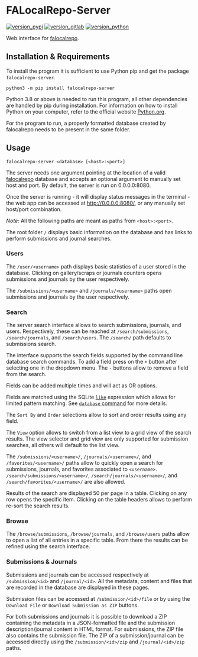 # FALocalRepo-Server

[![version_pypi](https://img.shields.io/pypi/v/falocalrepo-server?logo=pypi)](https://pypi.org/project/falocalrepo/)
[![version_gitlab](https://img.shields.io/badge/dynamic/json?logo=gitlab&color=orange&label=gitlab&query=%24%5B%3A1%5D.name&url=https%3A%2F%2Fgitlab.com%2Fapi%2Fv4%2Fprojects%2Fmatteocampinoti94%252Ffalocalrepo-server%2Frepository%2Ftags)](https://gitlab.com/MatteoCampinoti94/FALocalRepo)
[![version_python](https://img.shields.io/pypi/pyversions/falocalrepo-server?logo=Python)](https://www.python.org)

Web interface for [falocalrepo](https://pypi.org/project/falocalrepo/).

## Installation & Requirements

To install the program it is sufficient to use Python pip and get the package `falocalrepo-server`.

```shell
python3 -m pip install falocalrepo-server
```

Python 3.8 or above is needed to run this program, all other dependencies are handled by pip during installation. For information on how to install Python on your computer, refer to the official website [Python.org](https://www.python.org/).

For the program to run, a properly formatted database created by falocalrepo needs to be present in the same folder.

## Usage

```
falocalrepo-server <database> [<host>:<port>]
```

The server needs one argument pointing at the location of a valid [falocalrepo](https://pypi.org/project/falocalrepo/) database and accepts an optional argument to manually set host and port. By default, the server is run on 0.0.0.0:8080.

Once the server is running - it will display status messages in the terminal - the web app can be accessed at http://0.0.0.0:8080/, or any manually set host/port combination.

_Note:_ All the following paths are meant as paths from `<host>:<port>`.

The root folder `/` displays basic information on the database and has links to perform submissions and journal searches.

### Users

The `/user/<username>` path displays basic statistics of a user stored in the database. Clicking on gallery/scraps or journals counters opens submissions and journals by the user respectively.

The `/submissions/<username>` and `/journals/<username>` paths open submissions and journals by the user respectively.

### Search

The server search interface allows to search submissions, journals, and users. Respectively, these can be reached at `/search/submissions`, `/search/journals`, and `/search/users`. The `/search/` path defaults to submissions search.

The interface supports the search fields supported by the command line database search commands. To add a field press on the `+` button after selecting one in the dropdown menu. The `-` buttons allow to remove a field from the search.

Fields can be added multiple times and will act as OR options.

Fields are matched using the SQLite [`like`](https://sqlite.org/lang_expr.html#like) expression which allows for limited pattern matching. See [`database` command](https://gitlab.com/MatteoCampinoti94/FALocalRepo#database) for more details.

The `Sort By` and `Order` selections allow to sort and order results using any field.

The `View` option allows to switch from a list view to a grid view of the search results. The view selector and grid view are only supported for submission searches, all others will default to the list view.

The `/submissions/<username>/`, `/journals/<username>/`, and `/favorites/<username>/` paths allow to quickly open a search for submissions, journals, and favorites associated to `<username>`. `/search/submissions/<username>/`, `/search/journals/<username>/`, and `/search/favorites/<username>/` are also allowed.

Results of the search are displayed 50 per page in a table. Clicking on any row opens the specific item. Clicking on the table headers allows to perform re-sort the search results.

### Browse

The `/browse/submissions`, `/browse/journals`, and `/browse/users` paths allow to open a list of all entries in a specific table. From there the results can be refined using the search interface. 

### Submissions & Journals

Submissions and journals can be accessed respectively at `/submission/<id>` and `/journal/<id>`. All the metadata, content and files that are recorded in the database are displayed in these pages.

Submission files can be accessed at `/submission/<id>/file` or by using the `Download File` or `Download Submission as ZIP` buttons.

For both submissions and journals it is possible to download a ZIP containing the metadata in a JSON-formatted file and the submission description/journal content in HTML format. For submissions, the ZIP file also contains the submission file. The ZIP of a submission/journal can be accessed directly using the `/submission/<id>/zip` and `/journal/<id>/zip` paths.
